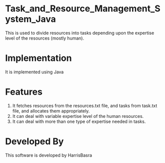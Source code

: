 # Task_and_Resource_Management_System_Java

This is used to divide resources into tasks depending upon the expertise level of the resources (mostly human).

# Implementation

It is implemented using Java

# Features

1. It fetches resources from the resources.txt file, and tasks from task.txt file, and allocates them appropriately. 
2. It can deal with variable expertise level of the human resources.
3. It can deal with more than one type of expertise needed in tasks.

# Developed By

This software is developed by HarrisBasra
